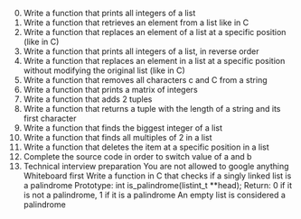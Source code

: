 0. Write a function that prints all integers of a list
1. Write a function that retrieves an element from a list like in C
2. Write a function that replaces an element of a list at a specific position (like in C)
3. Write a function that prints all integers of a list, in reverse order
4. Write a function that replaces an element in a list at a specific position without modifying the original list (like in C)
5. Write a function that removes all characters c and C from a string
6. Write a function that prints a matrix of integers
7. Write a function that adds 2 tuples
8. Write a function that returns a tuple with the length of a string and its first character
9. Write a function that finds the biggest integer of a list
10. Write a function that finds all multiples of 2 in a list
11. Write a function that deletes the item at a specific position in a list
12. Complete the source code in order to switch value of a and b
13. Technical interview preparation
You are not allowed to google anything
Whiteboard first
Write a function in C that checks if a singly linked list is a palindrome
Prototype: int is_palindrome(listint_t **head);
Return: 0 if it is not a palindrome, 1 if it is a palindrome
An empty list is considered a palindrome
